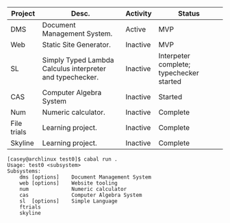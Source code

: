 | Project | Desc. | Activity | Status |
|-|-|-|-|
| DMS | Document Management System. | Active | MVP |
| Web | Static Site Generator. | Inactive | MVP |
| SL | Simply Typed Lambda Calculus interpreter and typechecker. | Inactive | Interpeter complete; typechecker started |
| CAS | Computer Algebra System | Inactive | Started |
| Num | Numeric calculator. | Inactive | Complete |
| File trials | Learning project. | Inactive | Complete |
| Skyline | Learning project. | Inactive | Complete |

```
[casey@archlinux test0]$ cabal run . 
Usage: test0 <subsystem>
Subsystems:
    dms [options]    Document Management System
    web [options]    Website tooling
    num              Numeric calculator
    cas              Computer Algebra System
    sl  [options]    Simple Language
    ftrials
    skyline
```
